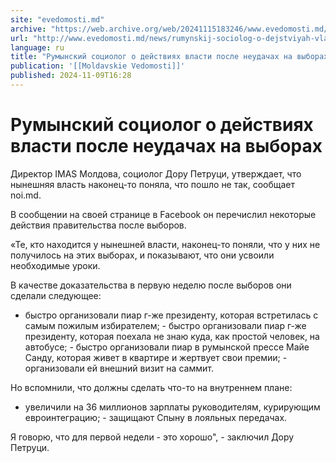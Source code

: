 ```yaml
---
site: "evedomosti.md"
archive: "https://web.archive.org/web/20241115183246/www.evedomosti.md/news/rumynskij-sociolog-o-dejstviyah-vlasti-posle-neudachah-na-vy"
url: "http://www.evedomosti.md/news/rumynskij-sociolog-o-dejstviyah-vlasti-posle-neudachah-na-vy"
language: ru
title: "Румынский социолог о действиях власти после неудачах на выборах"
publication: '[[Moldavskie Vedomosti]]'
published: 2024-11-09T16:28
---
```


# Румынский социолог о действиях власти после неудачах на выборах

Директор IMAS Молдова, социолог Дору Петруци, утверждает, что нынешняя власть наконец-то поняла, что пошло не так, сообщает noi.md.

В сообщении на своей странице в Facebook он перечислил некоторые действия правительства после выборов.

«Те, кто находится у нынешней власти, наконец-то поняли, что у них не получилось на этих выборах, и показывают, что они усвоили необходимые уроки.

В качестве доказательства в первую неделю после выборов они сделали следующее:

- быстро организовали пиар г-же президенту, которая встретилась с самым пожилым избирателем; - быстро организовали пиар г-же президенту, которая поехала не знаю куда, как простой человек, на автобусе; - быстро организовали пиар в румынской прессе Майе Санду, которая живет в квартире и жертвует свои премии; - организовали ей внешний визит на саммит.

Но вспомнили, что должны сделать что-то на внутреннем плане:

- увеличили на 36 миллионов зарплаты руководителям, курирующим евроинтеграцию; - защищают Спыну в лояльных передачах.

Я говорю, что для первой недели - это хорошо", - заключил Дору Петруци.